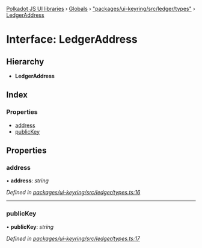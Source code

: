 [Polkadot JS UI libraries](../README.md) › [Globals](../globals.md) › ["packages/ui-keyring/src/ledger/types"](../modules/_packages_ui_keyring_src_ledger_types_.md) › [LedgerAddress](_packages_ui_keyring_src_ledger_types_.ledgeraddress.md)

# Interface: LedgerAddress

## Hierarchy

* **LedgerAddress**

## Index

### Properties

* [address](_packages_ui_keyring_src_ledger_types_.ledgeraddress.md#address)
* [publicKey](_packages_ui_keyring_src_ledger_types_.ledgeraddress.md#publickey)

## Properties

###  address

• **address**: *string*

*Defined in [packages/ui-keyring/src/ledger/types.ts:16](https://github.com/polkadot-js/ui/blob/db6948d6/packages/ui-keyring/src/ledger/types.ts#L16)*

___

###  publicKey

• **publicKey**: *string*

*Defined in [packages/ui-keyring/src/ledger/types.ts:17](https://github.com/polkadot-js/ui/blob/db6948d6/packages/ui-keyring/src/ledger/types.ts#L17)*
